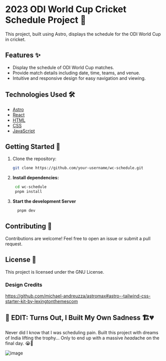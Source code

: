 # 2023 ODI World Cup Cricket Schedule Project 🏏

This project, built using Astro, displays the schedule for the ODI World Cup in cricket.

## Features ✨

- Display the schedule of ODI World Cup matches.
- Provide match details including date, time, teams, and venue.
- Intuitive and responsive design for easy navigation and viewing.

## Technologies Used 🛠️

- [Astro](https://astro.build/)
- [React](https://react.dev/)
- [HTML](https://developer.mozilla.org/en-US/docs/Web/HTML)
- [CSS](https://developer.mozilla.org/en-US/docs/Web/CSS)
- [JavaScript](https://developer.mozilla.org/en-US/docs/Web/JavaScript)

## Getting Started 🚀

1. Clone the repository:
   ```bash
   git clone https://github.com/your-username/wc-schedule.git

2. **Install dependencies:**
   ```bash
    cd wc-schedule
    pnpm install
3. **Start the development Server**
    ```bash
      pnpm dev

## Contributing 🤝
Contributions are welcome! Feel free to open an issue or submit a pull request.

## License 📝
This project is licensed under the GNU License.

### Design Credits
https://github.com/michael-andreuzza/astromax#astro--tailwind-css-starter-kit-by-lexingtonthemescom

## 📸 EDIT: Turns Out, I Built My Own Sadness 🏗️💔
Never did I know that I was scheduling pain.
Built this project with dreams of India lifting the trophy...
Only to end up with a massive *head*ache on the final day. 😭🏏

![image](https://github.com/user-attachments/assets/ba255c29-e3f9-46ee-a9bb-a7139925f799)
